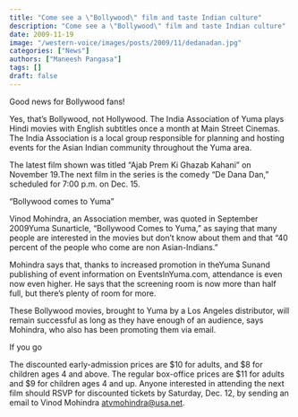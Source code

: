 ```yaml
---
title: "Come see a \"Bollywood\" film and taste Indian culture"
description: "Come see a \"Bollywood\" film and taste Indian culture"
date: 2009-11-19
image: "/western-voice/images/posts/2009/11/dedanadan.jpg"
categories: ["News"]
authors: ["Maneesh Pangasa"]
tags: []
draft: false
---
```

Good news for Bollywood fans!

Yes, that’s Bollywood, not Hollywood. The India Association of Yuma plays Hindi movies with English subtitles once a month at Main Street Cinemas. The India Association is a local group responsible for planning and hosting events for the Asian Indian community throughout the Yuma area.

The latest film shown was titled “Ajab Prem Ki Ghazab Kahani” on November 19.The next film in the series is the comedy “De Dana Dan,” scheduled for 7:00 p.m. on Dec. 15.

“Bollywood comes to Yuma”

Vinod Mohindra, an Association member, was quoted in September 2009Yuma Sunarticle, “Bollywood Comes to Yuma,” as saying that many people are interested in the movies but don’t know about them and that “40 percent of the people who come are non Asian-Indians.”

Mohindra says that, thanks to increased promotion in theYuma Sunand publishing of event information on EventsInYuma.com, attendance is even now even higher. He says that the screening room is now more than half full, but there’s plenty of room for more.

These Bollywood movies, brought to Yuma by a Los Angeles distributor, will remain successful as long as they have enough of an audience, says Mohindra, who also has been promoting them via email.

If you go

The discounted early-admission prices are $10 for adults, and $8 for children ages 4 and above. The regular box-office prices are $11 for adults and $9 for children ages 4 and up. Anyone interested in attending the next film should RSVP for discounted tickets by Saturday, Dec. 12, by sending an email to Vinod Mohindra atvmohindra@usa.net.